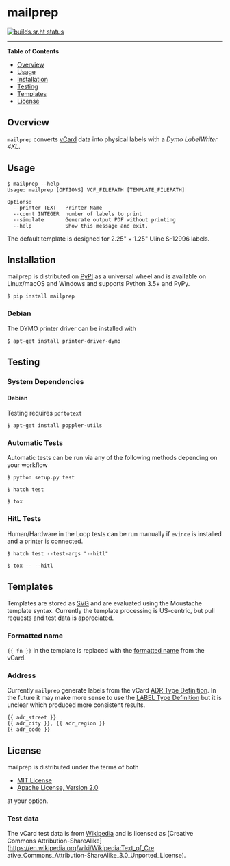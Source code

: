 # mailprep

[![builds.sr.ht status](https://builds.sr.ht/~lucidone/mailprep/.build.yml.svg)](https://builds.sr.ht/~lucidone/mailprep/.build.yml?)

-----

**Table of Contents**

* [Overview](#overview)
* [Usage](#usage)
* [Installation](#installation)
* [Testing](#testing)
* [Templates](#templates)
* [License](#license)

## Overview

`mailprep` converts [vCard](https://en.wikipedia.org/wiki/VCard) data into physical labels with a *Dymo LabelWriter 4XL*.

## Usage

```console
$ mailprep --help
Usage: mailprep [OPTIONS] VCF_FILEPATH [TEMPLATE_FILEPATH]

Options:
  --printer TEXT   Printer Name
  --count INTEGER  number of labels to print
  --simulate       Generate output PDF without printing
  --help           Show this message and exit.
```

The default template is designed for 2.25" × 1.25" Uline S-12996 labels.

## Installation

mailprep is distributed on [PyPI](https://pypi.org) as a universal
wheel and is available on Linux/macOS and Windows and supports
Python 3.5+ and PyPy.

```console
$ pip install mailprep
```

### Debian

The DYMO printer driver can be installed with

```console
$ apt-get install printer-driver-dymo
```


## Testing

### System Dependencies

#### Debian

Testing requires `pdftotext`

```console
$ apt-get install poppler-utils
```

### Automatic Tests
Automatic tests can be run via any of the following methods depending on your workflow

```console
$ python setup.py test
```

```console
$ hatch test
```

```console
$ tox
```

### HitL Tests
Human/Hardware in the Loop tests can be run manually if `evince` is installed and a printer is connected.

```console
$ hatch test --test-args "--hitl"
```

```console
$ tox -- --hitl
```

## Templates
Templates are stored as [SVG](https://en.wikipedia.org/wiki/Scalable_Vector_Graphics) and are evaluated using the Moustache template syntax. Currently the template processing is US-centric, but pull requests and test data is appreciated.

### Formatted name
`{{ fn }}` in the template is replaced with the [formatted name](https://tools.ietf.org/html/rfc2426#section-3.1.1) from the vCard.

### Address
Currently `mailprep` generate labels from the vCard [ADR Type Definition](https://tools.ietf.org/html/rfc2426#section-3.2.1). In the future it may make more sense to use the [LABEL Type Definition](https://tools.ietf.org/html/rfc2426#section-3.2.2) but it is unclear which produced more consistent results.

```
{{ adr_street }}
{{ adr_city }}, {{ adr_region }}
{{ adr_code }}
```

## License

mailprep is distributed under the terms of both

- [MIT License](https://choosealicense.com/licenses/mit)
- [Apache License, Version 2.0](https://choosealicense.com/licenses/apache-2.0)

at your option.

### Test data
The vCard test data is from [Wikipedia](https://en.wikipedia.org/wiki/Vcard#vCard_3.0)
and is licensed as [Creative Commons Attribution-ShareAlike](https://en.wikipedia.org/wiki/Wikipedia:Text_of_Cre
ative_Commons_Attribution-ShareAlike_3.0_Unported_License).
